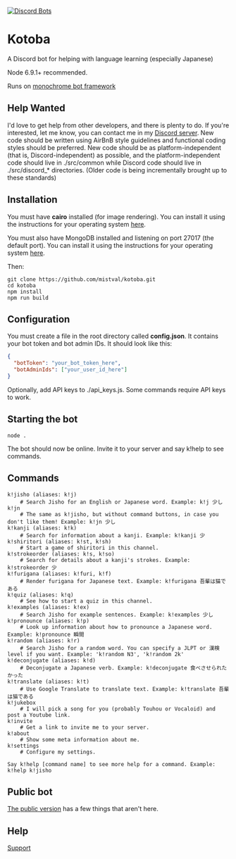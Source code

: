 [![Discord Bots](https://discordbots.org/api/widget/251239170058616833.png)](https://discordbots.org/bot/251239170058616833)

# Kotoba
A Discord bot for helping with language learning (especially Japanese)

Node 6.9.1+ recommended.

Runs on [monochrome bot framework](https://github.com/mistval/monochrome)

## Help Wanted

I'd love to get help from other developers, and there is plenty to do. If you're interested, let me know, you can contact me in my [Discord server](https://discord.gg/f4Gkqku). New code should be written using AirBnB style guidelines and functional coding styles should be preferred. New code should be as platform-independent (that is, Discord-independent) as possible, and the platform-independent code should live in ./src/common while Discord code should live in ./src/discord_* directories. (Older code is being incrementally brought up to these standards)

## Installation

You must have **cairo** installed (for image rendering). You can install it using the instructions for your operating system [here](https://www.cairographics.org/download/).

You must also have MongoDB installed and listening on port 27017 (the default port). You can install it using the instructions for your operating system [here](https://docs.mongodb.com/manual/installation/).

Then:

```
git clone https://github.com/mistval/kotoba.git
cd kotoba
npm install
npm run build
```

## Configuration
You must create a file in the root directory called **config.json**. It contains your bot token and bot admin IDs. It should look like this:

```json
{
  "botToken": "your_bot_token_here",
  "botAdminIds": ["your_user_id_here"]
}
```

Optionally, add API keys to ./api_keys.js. Some commands require API keys to work.

## Starting the bot
```
node .
```
The bot should now be online. Invite it to your server and say k!help to see commands.

## Commands

```
k!jisho (aliases: k!j)
    # Search Jisho for an English or Japanese word. Example: k!j 少し
k!jn
    # The same as k!jisho, but without command buttons, in case you don't like them! Example: k!jn 少し
k!kanji (aliases: k!k)
    # Search for information about a kanji. Example: k!kanji 少
k!shiritori (aliases: k!st, k!sh)
    # Start a game of shiritori in this channel.
k!strokeorder (aliases: k!s, k!so)
    # Search for details about a kanji's strokes. Example: k!strokeorder 少
k!furigana (aliases: k!furi, k!f)
    # Render furigana for Japanese text. Example: k!furigana 吾輩は猫である
k!quiz (aliases: k!q)
    # See how to start a quiz in this channel.
k!examples (aliases: k!ex)
    # Search Jisho for example sentences. Example: k!examples 少し
k!pronounce (aliases: k!p)
    # Look up information about how to pronounce a Japanese word. Example: k!pronounce 瞬間
k!random (aliases: k!r)
    # Search Jisho for a random word. You can specify a JLPT or 漢検 level if you want. Example: 'k!random N3', 'k!random 2k'
k!deconjugate (aliases: k!d)
    # Deconjugate a Japanese verb. Example: k!deconjugate 食べさせられたかった
k!translate (aliases: k!t)
    # Use Google Translate to translate text. Example: k!translate 吾輩は猫である
k!jukebox
    # I will pick a song for you (probably Touhou or Vocaloid) and post a Youtube link.
k!invite
    # Get a link to invite me to your server.
k!about
    # Show some meta information about me.
k!settings
    # Configure my settings.

Say k!help [command name] to see more help for a command. Example: k!help k!jisho
```

## Public bot

[The public version](https://discordapp.com/oauth2/authorize?client_id=251239170058616833&scope=bot) has a few things that aren't here.

## Help

[Support](https://discord.gg/f4Gkqku)
